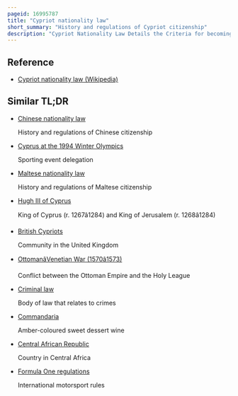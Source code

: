 ```yaml
---
pageid: 16995787
title: "Cypriot nationality law"
short_summary: "History and regulations of Cypriot citizenship"
description: "Cypriot Nationality Law Details the Criteria for becoming a Citizen of Cyprus. The primary Law governing nationality Regulations is the 1967 Republic of Cyprus Citizenship Law which came into Force on 28 July 1967. Regulations apply to the entire Island of Cyprus, which includes the Republic of Cyprus itself and Northern Cyprus, a breakaway Region that is diplomatically recognised only by Turkey as the Turkish Republic of Northern Cyprus."
---
```


## Reference

- [Cypriot nationality law (Wikipedia)](https://en.wikipedia.org/?curid=16995787)

## Similar TL;DR

- [Chinese nationality law](/tldr/en/chinese-nationality-law)

  History and regulations of Chinese citizenship

- [Cyprus at the 1994 Winter Olympics](/tldr/en/cyprus-at-the-1994-winter-olympics)

  Sporting event delegation

- [Maltese nationality law](/tldr/en/maltese-nationality-law)

  History and regulations of Maltese citizenship

- [Hugh III of Cyprus](/tldr/en/hugh-iii-of-cyprus)

  King of Cyprus (r. 1267â1284) and King of Jerusalem (r. 1268â1284)

- [British Cypriots](/tldr/en/british-cypriots)

  Community in the United Kingdom

- [OttomanâVenetian War (1570â1573)](/tldr/en/ottomanvenetian-war-15701573)

  Conflict between the Ottoman Empire and the Holy League

- [Criminal law](/tldr/en/criminal-law)

  Body of law that relates to crimes

- [Commandaria](/tldr/en/commandaria)

  Amber-coloured sweet dessert wine

- [Central African Republic](/tldr/en/central-african-republic)

  Country in Central Africa

- [Formula One regulations](/tldr/en/formula-one-regulations)

  International motorsport rules
